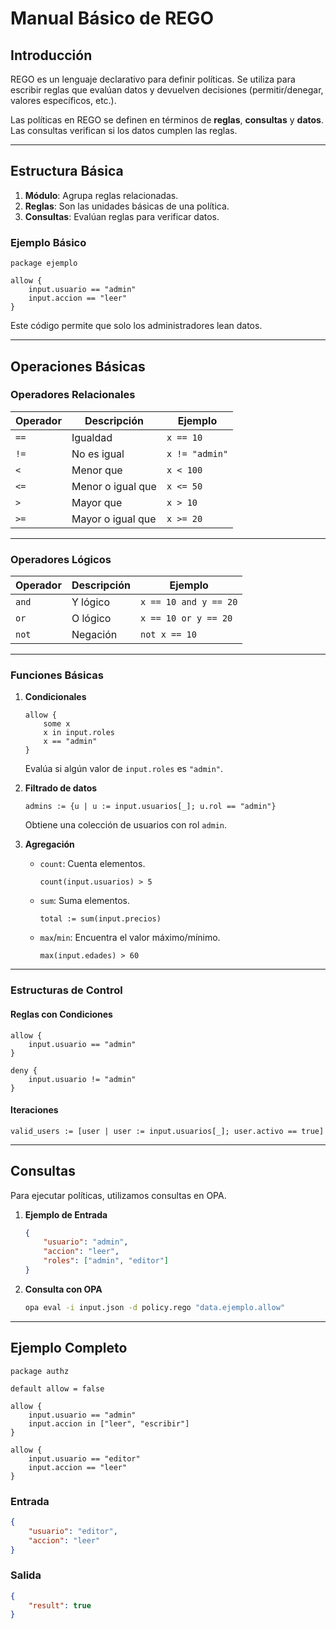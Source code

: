 # **Manual Básico de REGO**

## **Introducción**
REGO es un lenguaje declarativo para definir políticas. Se utiliza para escribir reglas que evalúan datos y devuelven decisiones (permitir/denegar, valores específicos, etc.).

Las políticas en REGO se definen en términos de **reglas**, **consultas** y **datos**. Las consultas verifican si los datos cumplen las reglas.

---

## **Estructura Básica**
1. **Módulo**: Agrupa reglas relacionadas.
2. **Reglas**: Son las unidades básicas de una política. 
3. **Consultas**: Evalúan reglas para verificar datos.

### Ejemplo Básico
```rego
package ejemplo

allow {
    input.usuario == "admin"
    input.accion == "leer"
}
```
Este código permite que solo los administradores lean datos.

---

## **Operaciones Básicas**

### **Operadores Relacionales**
| Operador  | Descripción                | Ejemplo                |
|-----------|----------------------------|------------------------|
| `==`      | Igualdad                   | `x == 10`             |
| `!=`      | No es igual                | `x != "admin"`        |
| `<`       | Menor que                  | `x < 100`             |
| `<=`      | Menor o igual que          | `x <= 50`             |
| `>`       | Mayor que                  | `x > 10`              |
| `>=`      | Mayor o igual que          | `x >= 20`             |

---

### **Operadores Lógicos**
| Operador  | Descripción                | Ejemplo                |
|-----------|----------------------------|------------------------|
| `and`     | Y lógico                   | `x == 10 and y == 20` |
| `or`      | O lógico                   | `x == 10 or y == 20`  |
| `not`     | Negación                   | `not x == 10`         |

---

### **Funciones Básicas**

1. **Condicionales**
   ```rego
   allow {
       some x
       x in input.roles
       x == "admin"
   }
   ```
   Evalúa si algún valor de `input.roles` es `"admin"`.

2. **Filtrado de datos**
   ```rego
   admins := {u | u := input.usuarios[_]; u.rol == "admin"}
   ```
   Obtiene una colección de usuarios con rol `admin`.

3. **Agregación**
   - `count`: Cuenta elementos.
     ```rego
     count(input.usuarios) > 5
     ```
   - `sum`: Suma elementos.
     ```rego
     total := sum(input.precios)
     ```
   - `max`/`min`: Encuentra el valor máximo/mínimo.
     ```rego
     max(input.edades) > 60
     ```

---

### **Estructuras de Control**

#### **Reglas con Condiciones**
```rego
allow {
    input.usuario == "admin"
}

deny {
    input.usuario != "admin"
}
```

#### **Iteraciones**
```rego
valid_users := [user | user := input.usuarios[_]; user.activo == true]
```

---

## **Consultas**
Para ejecutar políticas, utilizamos consultas en OPA.

1. **Ejemplo de Entrada**
   ```json
   {
       "usuario": "admin",
       "accion": "leer",
       "roles": ["admin", "editor"]
   }
   ```

2. **Consulta con OPA**
   ```bash
   opa eval -i input.json -d policy.rego "data.ejemplo.allow"
   ```

---

## **Ejemplo Completo**
```rego
package authz

default allow = false

allow {
    input.usuario == "admin"
    input.accion in ["leer", "escribir"]
}

allow {
    input.usuario == "editor"
    input.accion == "leer"
}
```

### **Entrada**
```json
{
    "usuario": "editor",
    "accion": "leer"
}
```

### **Salida**
```json
{
    "result": true
}
```

